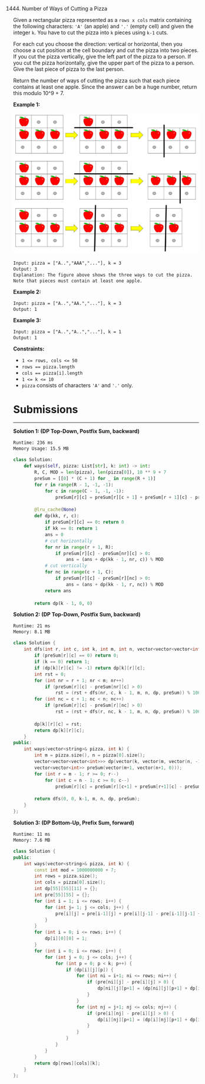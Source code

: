 1444. Number of Ways of Cutting a Pizza

Given a rectangular pizza represented as a `rows x cols` matrix containing the following characters: `'A'` (an apple) and `'.'` (empty cell) and given the integer `k`. You have to cut the pizza into `k` pieces using `k-1` cuts. 

For each cut you choose the direction: vertical or horizontal, then you choose a cut position at the cell boundary and cut the pizza into two pieces. If you cut the pizza vertically, give the left part of the pizza to a person. If you cut the pizza horizontally, give the upper part of the pizza to a person. Give the last piece of pizza to the last person.

Return the number of ways of cutting the pizza such that each piece contains at least one apple. Since the answer can be a huge number, return this modulo 10^9 + 7.

 

**Example 1:**

![1444_ways_to_cut_apple_1.png](img/1444_ways_to_cut_apple_1.png)
```
Input: pizza = ["A..","AAA","..."], k = 3
Output: 3 
Explanation: The figure above shows the three ways to cut the pizza. Note that pieces must contain at least one apple.
```

**Example 2:**
```
Input: pizza = ["A..","AA.","..."], k = 3
Output: 1
```

**Example 3:**
```
Input: pizza = ["A..","A..","..."], k = 1
Output: 1
```

**Constraints:**

* `1 <= rows, cols <= 50`
* `rows == pizza.length`
* `cols == pizza[i].length`
* `1 <= k <= 10`
* `pizza` consists of characters `'A'` and `'.'` only.

# Submissions
---
**Solution 1: (DP Top-Down, Postfix Sum, backward)**
```
Runtime: 236 ms
Memory Usage: 15.5 MB
```
```python
class Solution:
    def ways(self, pizza: List[str], k: int) -> int:
        R, C, MOD = len(pizza), len(pizza[0]), 10 ** 9 + 7
        preSum = [[0] * (C + 1) for _ in range(R + 1)]
        for r in range(R - 1, -1, -1):
            for c in range(C - 1, -1, -1):
                preSum[r][c] = preSum[r][c + 1] + preSum[r + 1][c] - preSum[r + 1][c + 1] + (pizza[r][c] == 'A')

        @lru_cache(None)
        def dp(kk, r, c):
            if preSum[r][c] == 0: return 0
            if kk == 0: return 1
            ans = 0
            # cut horizontally
            for nr in range(r + 1, R):
                if preSum[r][c] - preSum[nr][c] > 0:
                    ans = (ans + dp(kk - 1, nr, c)) % MOD
            # cut vertically                    
            for nc in range(c + 1, C):
                if preSum[r][c] - preSum[r][nc] > 0:
                    ans = (ans + dp(kk - 1, r, nc)) % MOD
            return ans

        return dp(k - 1, 0, 0)
```

**Solution 2: (DP Top-Down, Postfix Sum, backward)**
```
Runtime: 21 ms
Memory: 8.1 MB
```
```c++
class Solution {
    int dfs(int r, int c, int k, int m, int n, vector<vector<vector<int>>>& dp, vector<vector<int>>& preSum) {
        if (preSum[r][c] == 0) return 0; 
        if (k == 0) return 1; 
        if (dp[k][r][c] != -1) return dp[k][r][c];
        int rst = 0;
        for (int nr = r + 1; nr < m; nr++) 
            if (preSum[r][c] - preSum[nr][c] > 0)
                rst = (rst + dfs(nr, c, k - 1, m, n, dp, preSum)) % 1000000007;
        for (int nc = c + 1; nc < n; nc++) 
            if (preSum[r][c] - preSum[r][nc] > 0)
                rst = (rst + dfs(r, nc, k - 1, m, n, dp, preSum)) % 1000000007;

        dp[k][r][c] = rst;
        return dp[k][r][c];
    }
public:
    int ways(vector<string>& pizza, int k) {
        int m = pizza.size(), n = pizza[0].size();
        vector<vector<vector<int>>> dp(vector(k, vector(m, vector(n, -1))));
        vector<vector<int>> preSum(vector(m+1, vector(n+1, 0)));
        for (int r = m - 1; r >= 0; r--)
            for (int c = n - 1; c >= 0; c--)
                preSum[r][c] = preSum[r][c+1] + preSum[r+1][c] - preSum[r+1][c+1] + (pizza[r][c] == 'A');
        
        return dfs(0, 0, k-1, m, n, dp, preSum);
    }
};
```

**Solution 3: (DP Bottom-Up, Prefix Sum, forward)**
```
Runtime: 11 ms
Memory: 7.6 MB
```
```c++
class Solution {
public:
    int ways(vector<string>& pizza, int k) {
        const int mod = 1000000000 + 7;
        int rows = pizza.size();
        int cols = pizza[0].size();
        int dp[55][55][11] = {};
        int pre[55][55] = {};
        for (int i = 1; i <= rows; i++) {
            for (int j= 1; j <= cols; j++) {
                pre[i][j] = pre[i-1][j] + pre[i][j-1] - pre[i-1][j-1] + (pizza[rows-i][cols-j] == 'A' ? 1 : 0);
            }
        }
        for (int i = 0; i <= rows; i++) {
            dp[i][0][0] = 1;
        }
        for (int i = 0; i <= rows; i++) {
            for (int j = 0; j <= cols; j++) {
                for (int p = 0; p < k; p++) {
                    if (dp[i][j][p]) {
                        for (int ni = i+1; ni <= rows; ni++) {
                            if (pre[ni][j] - pre[i][j] > 0) {
                                dp[ni][j][p+1] = (dp[ni][j][p+1] + dp[i][j][p]) % mod;
                            }
                        }
                        for (int nj = j+1; nj <= cols; nj++) {
                            if (pre[i][nj] - pre[i][j] > 0) {
                                dp[i][nj][p+1] = (dp[i][nj][p+1] + dp[i][j][p]) % mod;
                            }
                        }
                    }
                }
            }
        }
        return dp[rows][cols][k];
    }
};
```
